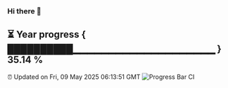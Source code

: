 ### Hi there 👋
⏳ Year progress { ██████████▁▁▁▁▁▁▁▁▁▁▁▁▁▁▁▁▁▁▁▁ } 35.14 %
---
⏰ Updated on Fri, 09 May 2025 06:13:51 GMT
![Progress Bar CI](https://github.com/Moyi321/Moyi321/workflows/Progress%20Bar%20CI/badge.svg)
